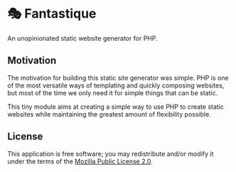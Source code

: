 # 🎭 Fantastique

An unopinionated static website generator for PHP.

## Motivation

The motivation for building this static site generator was simple. PHP is one of
the most versatile ways of templating and quickly composing websites, but most
of the time we only need it for simple things that can be static.

This tiny module aims at creating a simple way to use PHP to create static
websites while maintaining the greatest amount of flexibility possible.

## License

This application is free software; you may redistribute and/or modify it under the
terms of the [Mozilla Public License 2.0](https://www.mozilla.org/en-US/MPL/2.0/).
